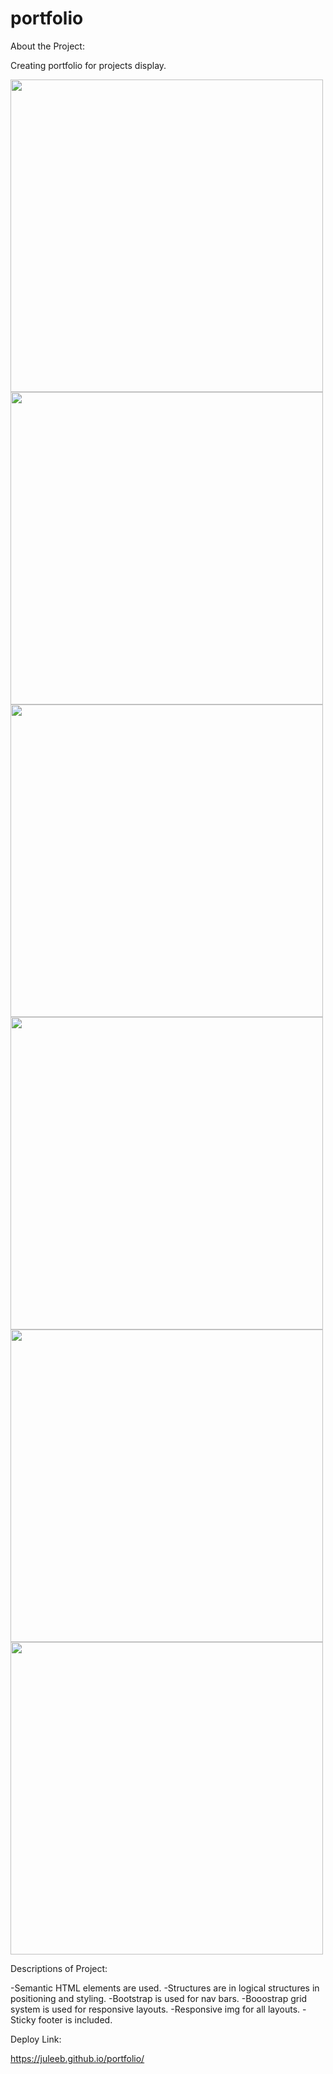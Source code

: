 # portfolio
About the Project:

Creating portfolio for projects display.

<img src="indexsm.png" width="500">
<img src="indexlg.png" width="500">
<img src="portfoliosm.png" width="500">
<img src="portfoliolg.png" width="500">
<img src="contactsm.png" width="500">
<img src="contactlg.png" width="500">

Descriptions of Project:

-Semantic HTML elements are used.
-Structures are in logical structures in positioning and styling.
-Bootstrap is used for nav bars.
-Booostrap grid system is used for responsive layouts.
-Responsive img for all layouts.
-Sticky footer is included. 

Deploy Link:

 https://juleeb.github.io/portfolio/

